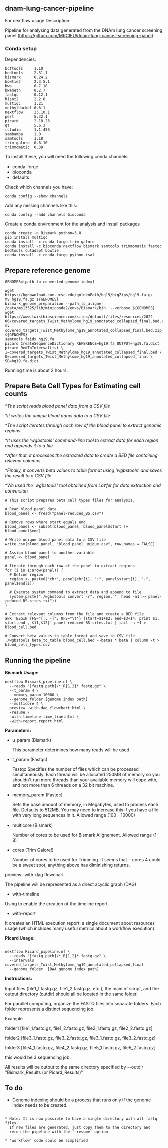 ## dnam-lung-cancer-pipeline

For nextflow usage Description:

Pipeline for analysing data generated from the DNAm lung cancer screening panel (https://github.com/MRCIEU/dnam-lung-cancer-screening-panel).

### Conda setup

Dependencies:

    bcftools     1.10         
    bedtools     2.31.1
    bismark      0.24.2        
    bowtie2      2.3.5.1
    bwa          0.7.18 
    bwameth      0.2.7
    fastqc       0.12.1        
    hisat2       2.2.0         
    multiqc      1.21 
    methyldackel 0.6.1
    nextflow     23.10.1
    perl         5.32.1 
    picard       2.18.23 
    qt           5.6.3         
    rstudio      1.1.456
    sambamba     1.0
    samtools     1.18 
    trim-galore  0.6.10        
    trimmomatic  0.39 
    
To install these, you will need the following conda channels:
  - conda-forge
  - bioconda
  - defaults

Check which channels you have:
```
conda config --show channels
```

Add any missing channels like this:
```
conda config --add channels bioconda
```

Create a conda environment for the analysis and install packages
```
conda create -n Bismark python=3.8
pip install multiqc
conda install -c conda-forge trim-galore
conda install -c bioconda nextflow bismark samtools trimmomatic fastqc bedtools cutadapt bowtie
conda install -c conda-forge python-isal
```

## Prepare reference genome

```
GENOMES=[path to converted genome index]

wget https://hgdownload.soe.ucsc.edu/goldenPath/hg19/bigZips/hg19.fa.gz
mv hg19.fa.gz ${GENOMES}
bismark_genome_preparation --path_to_aligner /data/ms13525/lib/miniconda2/envs/Bismark/bin  --verbose ${GENOMES}
wget https://www.twistbioscience.com/sites/default/files/resources/2022-06/covered_targets_Twist_Methylome_hg19_annotated_collapsed_final.bed.zip
mv covered_targets_Twist_Methylome_hg19_annotated_collapsed_final.bed.zip ${GENOMES}
samtools faidx hg19.fa
picard CreateSequenceDictionary REFERENCE=hg19.fa OUTPUT=hg19.fa.dict
picard BedToIntervalList \
I=covered_targets_Twist_Methylome_hg19_annotated_collapsed_final.bed \
O=covered_targets_Twist_Methylome_hg19_annotated_collapsed_final \
SD=hg19.fa.dict

```
Running time is about 2 hours.

## Prepare Beta Cell Types for Estimating cell counts

**The script reads blood panel data from a CSV file*

**It writes the unique blood panel data to a CSV file*

**The script iterates through each row of the blood panel to extract genomic regions*

**It uses the 'wgbstools' command-line tool to extract data for each region and appends it to a file*

**After that, it processes the extracted data to create a BED file containing relevant columns*

**Finally, it converts beta values to table format using 'wgbstools' and saves the result to a CSV file*

**We used the 'wgbstools' tool obtained from LoYfer for data extraction and conversion*

```
# This script prepares beta cell types files for analysis.

# Read blood panel data
blood_panel <- fread("panel-reduced_BS.csv")

# Remove rows where start equals end
blood_panel <- subset(blood_panel, blood_panel$start != blood_panel$end)

# Write unique blood panel data to a CSV file
write.csv(blood_panel, "blood_panel_unique.csv", row.names = FALSE)

# Assign blood panel to another variable
panel <- blood_panel

# Iterate through each row of the panel to extract regions
for (i in 1:nrow(panel)) {
  # Define region
  region <- paste0("chr", panel$chr[i], ":", panel$start[i], "-", panel$end[i])
  
  # Execute system command to extract data and append to file
  system(paste("./wgbstools convert -r", region, "| head -n1 >> panel-reduced-BS-sites.txt"))
}

# Extract relevant columns from the file and create a BED file
awk 'BEGIN {FS="[:, -]"; OFS="\t"} {start=$1+$2; end=$3+$4; print $1, start,end , $11,$12}' panel-reduced-BS-sites.txt | tail -n +1 > blood_cell.bed

# Convert beta values to table format and save to CSV file
./wgbstools beta_to_table blood_cell.bed --betas *.beta | column -t > blood_cell_types.csv
```


## Running the pipeline

**Bismark Usage:**

```
nextflow Bismark_pipeline.nf \
  --reads "[fastq path]/*_R{1,2}*.fastq.gz" \
  --t_param 4 \
  --memory_param 10000 \
  --genome_folder [genome index path]
  --multicore 4 \
  preview -with-dag flowchart.html \
  -resume \
  -with-timeline time_line.html \
  -with-report report.html
```
**Parameters:**

- u_param (Bismark)

  This parameter determines how many reads will be used. 

- t_param (Fastqc)

  Fastqc Specifies the number of files which can be processed
  simultaneously. Each thread will be allocated 250MB of memory so you
  shouldn't run more threads than your available memory will cope
  with, and not more than 6 threads on a 32 bit machine.

- memory_param (Fastqc)

  Sets the base amount of memory, in Megabytes, used to process each
  file. Defaults to 512MB. You may need to increase this if you have a
  file with very long sequences in it. Allowed range (100 - 10000)

- multicore (Bismark)

  Number of cores to be used for Bismark Alignement. Allowed range (1-8)

- cores (Trim Galore!)

  Number of cores to be used for Trimming. It seems that --cores 4 could be a sweet spot, anything above has diminishing returns.    

 preview -with-dag flowchart
 
 The pipeline will be represented as a direct acyclic graph (DAG)

- with-timeline
 
 Using to enable the creation of the timeline report.

- with-report
 
 It creates an HTML execution report: a single document about resources usage (which includes many useful metrics about a workflow execution).

**Picard Usage:**

```

nextflow Picard_pipeline.nf \
  --reads "[fastq path]/*_R{1,2}*.fastq.gz" \
  --intervals covered_targets_Twist_Methylome_hg19_annotated_collapsed_final
  --genome_folder  [BWA genome index path]

```


**Instructions:**

Input files (file1_1.fastq.gz, file1_2.fastq.gz, etc.), the main.nf script, and the output directory (outdir) should all be located in the same folder.

For parallel computing, organize the FASTQ files into separate folders. Each folder represents a distinct sequencing job.

Example 

folder1 [file1_1.fastq.gz, file1_2.fastq.gz, file2_1.fastq.gz, file2_2.fastq.gz]

folder2 [file3_1.fastq.gz, file3_2.fastq.gz, file3_1.fastq.gz, file3_2.fastq.gz]

folder3 [file4_1.fastq.gz, file4_2.fastq.gz, file5_1.fastq.gz, file5_2.fastq.gz]

this would be 3 sequencing job. 

All results will be output to the same directory specified by --outdir "Bismark_Results (or Picard_Results)"


## To do

* Genome indexing should be a process that runs only if the genome index needs to be created.
```

* Note: It is now possible to have a single directory with all fastq files.
  If new files are generated, just copy them to the directory and
  rerun the pipeline with the '-resume' option

* 'workflow' code could be simplified 
